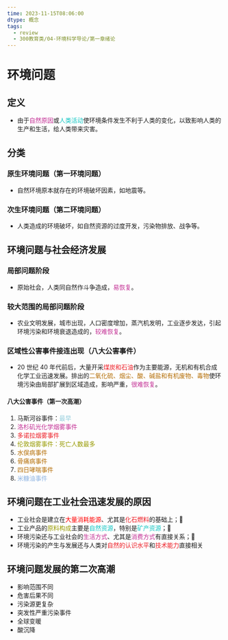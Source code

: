 ```yaml
---
time: 2023-11-15T08:06:00
dtype: 概念
tags:
  - review
  - 300教育类/04-环境科学导论/第一章绪论
---
```


# 环境问题

## 定义
- 由于<font color=#C32E94>自然原因</font>或<font color=#13C6C3>人类活动</font>使环境条件发生不利于人类的变化，以致影响人类的生产和生活，给人类带来灾害。

## 分类

### 原生环境问题（第一环境问题） 
- 自然环境原本就存在的环境破坏因素，如地震等。

### 次生环境问题（第二环境问题）
- 人类造成的环境破坏，如自然资源的过度开发，污染物排放、战争等。

## 环境问题与社会经济发展

### 局部问题阶段
- 原始社会，人类同自然作斗争造成，<font color=#C32E94>易恢复</font>。

### 较大范围的局部问题阶段
- 农业文明发展，城市出现，人口密度增加，蒸汽机发明，工业逐步发达，引起环境污染和环境衰退造成的，<font color=#C32E94>较难恢复</font>。

### 区域性公害事件接连出现（八大公害事件）
- 20 世纪 40 年代前后，大量开采<font color=#ed1c24>煤炭和石油</font>作为主要能源，无机和有机合成化学工业迅速发展。排出的<font color=#b46d04>二氧化硫、烟尘、酸、碱盐和有机废物、毒物</font>使环境污染由局部扩展到区域造成，影响严重，<font color=#C32E94>很难恢复</font>。

#### 八大公害事件（第一次高潮）
1. 马斯河谷事件：<font color="#92cddc">最早</font>
2. <font color=#C32E94>洛杉矶光化学烟雾事件</font>
3. <font color=#ed1c24>多诺拉烟雾事件</font>
4. <font color=#989b03>伦敦烟雾事件：死亡人数最多</font>
5. <font color=#b46d04>水俣病事件</font>
6. <font color=#b46d04>骨痛病事件</font>
7. <font color=#b46d04>四日哮喘事件</font>
8. <font color="#8db3e2">米糠油事件</font>


## 环境问题在工业社会迅速发展的原因
- 工业社会是建立在<font color="#ff0000">大量消耗能源</font>、尤其是<font color=#ed1c24>化石燃料</font>的基础上；
- 工业产品的<font color=#989b03>原料构成</font>主要是<font color=#13C6C3>自然资源</font>，特别是<font color=#13C6C3>矿产资源</font>；
- 环境污染还与工业社会的<font color=#C32E94>生活方式</font>、尤其是<font color=#C32E94>消费方式</font>有直接关系；
- 环境污染的产生与发展还与人类对<font color=#ed1c24>自然的认识水平</font>和<font color=#ed1c24>技术能力</font>直接相关


## 环境问题发展的第二次高潮
- 影响范围不同
- 危害后果不同
- 污染源更复杂
- 突发性严重污染事件
- 全球变暖
- 酸沉降